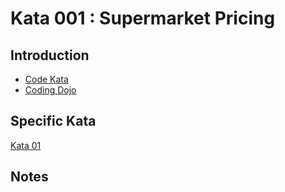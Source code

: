 # Kata 001 : Supermarket Pricing
## Introduction
* [Code Kata](http://codekata.com/)
* [Coding Dojo](https://codingdojo.org/)

## Specific Kata
[Kata 01](http://codekata.com/kata/kata01-supermarket-pricing/)

## Notes
